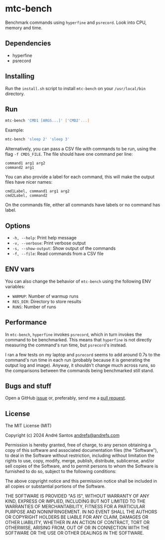 # mtc-bench

Benchmark commands using `hyperfine` and `psrecord`. Look into CPU, memory and time.

## Dependencies

- hyperfine
- psrecord

## Installing

Run the `install.sh` script to install `mtc-bench` on your `/usr/local/bin` directory.

## Run

```bash
mtc-bench 'CMD1 [ARGS...]' ['CMD2'...]
```

Example:

```bash
mtc-bench 'sleep 2' 'sleep 3'
```

Alternatively, you can pass a CSV file with commands to be run, using the flag `-f CMDS_FILE`. The file should have one command per line:

```csv
command1 arg1 arg2
command2 arg1
```

You can also provide a label for each command, this will make the output files have nicer names:

```csv
cmd1Label, command1 arg1 arg2
cmd2Label, command2
```

On the commands file, either all commands have labels or no command has label.

## Options

- `-h, --help`: Print help message
- `-v, --verbose`: Print verbose output
- `-s, --show-output`: Show output of the commands
- `-f, --file`: Read commands from a CSV file

## ENV vars

You can also change the behavior of `mtc-bench` using the following ENV variables:

- `WARMUP`: Number of warmup runs
- `RES_DIR`: Directory to store results
- `RUNS`: Number of runs

## Performance

In `mtc-bench`, `hyperfine` invokes `psrecord`, which in turn invokes the command to be benchmarked.
This means that `hyperfine` is not directly measuring the command's run time, but `psrecord`'s instead.

I ran a few tests on my laptop and `psrecord` seems to add around 0.7s to the command's run time in each run (probably because it is generating the output log and image).
Anyway, it shouldn't change much across runs, so the comparisons between the commands being benchmarked still stand.

## Bugs and stuff

Open a GitHub [issue](https://github.com/andrefs/mtc-bench/issues) or, preferably, send me a [pull request](https://github.com/andrefs/mtc-bench/pulls).

## License

The MIT License (MIT)

Copyright (c) 2024 André Santos andrefs@andrefs.com

Permission is hereby granted, free of charge, to any person obtaining a copy of this software and associated documentation files (the "Software"), to deal in the Software without restriction, including without limitation the rights to use, copy, modify, merge, publish, distribute, sublicense, and/or sell copies of the Software, and to permit persons to whom the Software is furnished to do so, subject to the following conditions:

The above copyright notice and this permission notice shall be included in all copies or substantial portions of the Software.

THE SOFTWARE IS PROVIDED "AS IS", WITHOUT WARRANTY OF ANY KIND, EXPRESS OR IMPLIED, INCLUDING BUT NOT LIMITED TO THE WARRANTIES OF MERCHANTABILITY, FITNESS FOR A PARTICULAR PURPOSE AND NONINFRINGEMENT. IN NO EVENT SHALL THE AUTHORS OR COPYRIGHT HOLDERS BE LIABLE FOR ANY CLAIM, DAMAGES OR OTHER LIABILITY, WHETHER IN AN ACTION OF CONTRACT, TORT OR OTHERWISE, ARISING FROM, OUT OF OR IN CONNECTION WITH THE SOFTWARE OR THE USE OR OTHER DEALINGS IN THE SOFTWARE.
